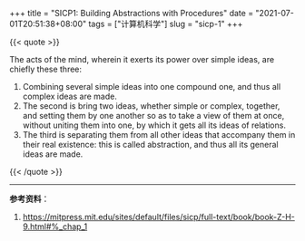 +++
title = "SICP1: Building Abstractions with Procedures"
date = "2021-07-01T20:51:38+08:00"
tags = ["计算机科学"]
slug = "sicp-1"
+++

{{< quote >}}

The acts of the mind, wherein it exerts its power over simple ideas, are chiefly these three:

1. Combining several simple ideas into one compound one, and thus all complex ideas are made.
2. The second is bring two ideas, whether simple or complex, together, and setting them by one another so as to take a view of them at once, without uniting them into one, by which it gets all its ideas of relations.
3. The third is separating them from all other ideas that accompany them in their real existence: this is called abstraction, and thus all its general ideas are made.

{{< /quote >}}

---

**参考资料**：

1. <https://mitpress.mit.edu/sites/default/files/sicp/full-text/book/book-Z-H-9.html#%_chap_1>
